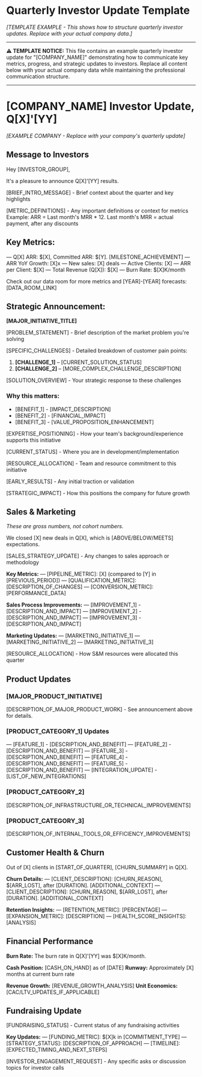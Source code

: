 # Quarterly Investor Update Template
*[TEMPLATE EXAMPLE - This shows how to structure quarterly investor updates. Replace with your actual company data.]*

---

**⚠️ TEMPLATE NOTICE:** This file contains an example quarterly investor update for "[COMPANY_NAME]" demonstrating how to communicate key metrics, progress, and strategic updates to investors. Replace all content below with your actual company data while maintaining the professional communication structure.

---

# [COMPANY_NAME] Investor Update, Q[X]'[YY]
*[EXAMPLE COMPANY - Replace with your company's quarterly update]*

## Message to Investors
Hey [INVESTOR_GROUP],

It's a pleasure to announce Q[X]'[YY] results.

[BRIEF_INTRO_MESSAGE] - Brief context about the quarter and key highlights

[METRIC_DEFINITIONS] - Any important definitions or context for metrics
Example: ARR = Last month's MRR * 12. Last month's MRR = actual payment, after any discounts

## Key Metrics:
— Q[X] ARR: $[X], Committed ARR: $[Y]. [MILESTONE_ACHIEVEMENT]
— ARR YoY Growth: [X]x
— New sales: [X] deals
— Active Clients: [X]
— ARR per Client: $[X]
— Total Revenue (Q[X]): $[X]
— Burn Rate: $[X]K/month

Check out our data room for more metrics and [YEAR]-[YEAR] forecasts: [DATA_ROOM_LINK]

## Strategic Announcement:
**[MAJOR_INITIATIVE_TITLE]**

[PROBLEM_STATEMENT] - Brief description of the market problem you're solving

[SPECIFIC_CHALLENGES] - Detailed breakdown of customer pain points:
1. **[CHALLENGE_1]** – [CURRENT_SOLUTION_STATUS]
2. **[CHALLENGE_2]** – [MORE_COMPLEX_CHALLENGE_DESCRIPTION]

[SOLUTION_OVERVIEW] - Your strategic response to these challenges

### Why this matters:
- [BENEFIT_1] - [IMPACT_DESCRIPTION]
- [BENEFIT_2] - [FINANCIAL_IMPACT]
- [BENEFIT_3] - [VALUE_PROPOSITION_ENHANCEMENT]

[EXPERTISE_POSITIONING] - How your team's background/experience supports this initiative

[CURRENT_STATUS] - Where you are in development/implementation

[RESOURCE_ALLOCATION] - Team and resource commitment to this initiative

[EARLY_RESULTS] - Any initial traction or validation

[STRATEGIC_IMPACT] - How this positions the company for future growth

## Sales & Marketing

*These are gross numbers, not cohort numbers.*

We closed [X] new deals in Q[X], which is [ABOVE/BELOW/MEETS] expectations.

[SALES_STRATEGY_UPDATE] - Any changes to sales approach or methodology

**Key Metrics:**
— [PIPELINE_METRIC]: [X] (compared to [Y] in [PREVIOUS_PERIOD])
— [QUALIFICATION_METRIC]: [DESCRIPTION_OF_CHANGES]
— [CONVERSION_METRIC]: [PERFORMANCE_DATA]

**Sales Process Improvements:**
— [IMPROVEMENT_1] - [DESCRIPTION_AND_IMPACT]
— [IMPROVEMENT_2] - [DESCRIPTION_AND_IMPACT]
— [IMPROVEMENT_3] - [DESCRIPTION_AND_IMPACT]

**Marketing Updates:**
— [MARKETING_INITIATIVE_1]
— [MARKETING_INITIATIVE_2]
— [MARKETING_INITIATIVE_3]

[RESOURCE_ALLOCATION] - How S&M resources were allocated this quarter

## Product Updates

### [MAJOR_PRODUCT_INITIATIVE]
[DESCRIPTION_OF_MAJOR_PRODUCT_WORK] - See announcement above for details.

### [PRODUCT_CATEGORY_1] Updates
— [FEATURE_1] - [DESCRIPTION_AND_BENEFIT]
— [FEATURE_2] - [DESCRIPTION_AND_BENEFIT]
— [FEATURE_3] - [DESCRIPTION_AND_BENEFIT]
— [FEATURE_4] - [DESCRIPTION_AND_BENEFIT]
— [FEATURE_5] - [DESCRIPTION_AND_BENEFIT]
— [INTEGRATION_UPDATE] - [LIST_OF_NEW_INTEGRATIONS]

### [PRODUCT_CATEGORY_2]
[DESCRIPTION_OF_INFRASTRUCTURE_OR_TECHNICAL_IMPROVEMENTS]

### [PRODUCT_CATEGORY_3]
[DESCRIPTION_OF_INTERNAL_TOOLS_OR_EFFICIENCY_IMPROVEMENTS]

## Customer Health & Churn

Out of [X] clients in [START_OF_QUARTER], [CHURN_SUMMARY] in Q[X].

**Churn Details:**
— [CLIENT_DESCRIPTION]: [CHURN_REASON], $[ARR_LOST], after [DURATION]. [ADDITIONAL_CONTEXT]
— [CLIENT_DESCRIPTION]: [CHURN_REASON], $[ARR_LOST], after [DURATION]. [ADDITIONAL_CONTEXT]

**Retention Insights:**
— [RETENTION_METRIC]: [PERCENTAGE]
— [EXPANSION_METRIC]: [DESCRIPTION]
— [HEALTH_SCORE_INSIGHTS]: [ANALYSIS]

## Financial Performance

**Burn Rate:** The burn rate in Q[X]'[YY] was $[X]K/month.

**Cash Position:** [CASH_ON_HAND] as of [DATE]
**Runway:** Approximately [X] months at current burn rate

**Revenue Growth:** [REVENUE_GROWTH_ANALYSIS]
**Unit Economics:** [CAC/LTV_UPDATES_IF_APPLICABLE]

## Fundraising Update

[FUNDRAISING_STATUS] - Current status of any fundraising activities

**Key Updates:**
— [FUNDING_METRIC]: $[X]k in [COMMITMENT_TYPE]
— [STRATEGY_STATUS]: [DESCRIPTION_OF_APPROACH]
— [TIMELINE]: [EXPECTED_TIMING_AND_NEXT_STEPS]

[INVESTOR_ENGAGEMENT_REQUEST] - Any specific asks or discussion topics for investor calls

